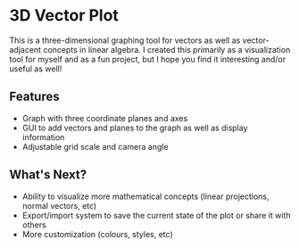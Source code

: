 # 3D Vector Plot
This is a three-dimensional graphing tool for vectors as well as vector-adjacent concepts in linear algebra. I created this primarily as a visualization tool for myself and as a fun project, but I hope you find it interesting and/or useful as well!

## Features
* Graph with three coordinate planes and axes
* GUI to add vectors and planes to the graph as well as display information
* Adjustable grid scale and camera angle

## What's Next?
* Ability to visualize more mathematical concepts (linear projections, normal vectors, etc)
* Export/import system to save the current state of the plot or share it with others
* More customization (colours, styles, etc)
